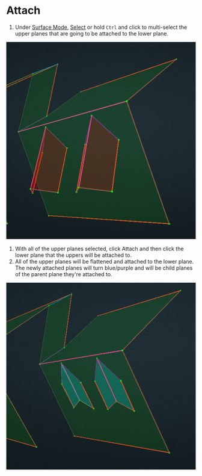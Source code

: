 # Attach

1. Under [Surface Mode](../../../mode/surface-mode.md), [Select](../../../basic-function/select.md) or hold `Ctrl` and click to multi-select the upper planes that are going to be attached to the lower plane.

![](../../../.gitbook/assets/attach1.png)

1. With all of the upper planes selected, click Attach and then click the lower plane that the uppers will be attached to.
2. All of the upper planes will be flattened and attached to the lower plane. The newly attached planes will turn blue/purple and will be child planes of the parent plane they're attached to. 

![](../../../.gitbook/assets/attach2.png)

